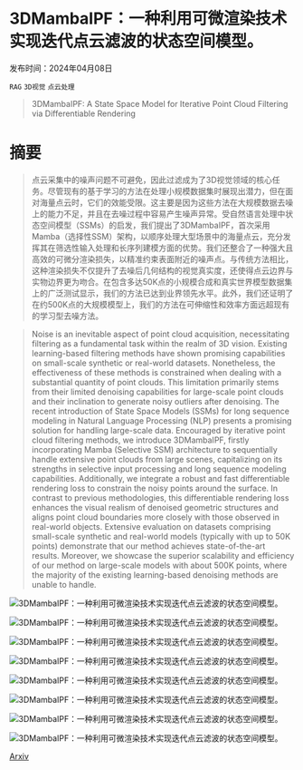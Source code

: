 # 3DMambaIPF：一种利用可微渲染技术实现迭代点云滤波的状态空间模型。

发布时间：2024年04月08日

`RAG` `3D视觉` `点云处理`

> 3DMambaIPF: A State Space Model for Iterative Point Cloud Filtering via Differentiable Rendering

# 摘要

> 点云采集中的噪声问题不可避免，因此过滤成为了3D视觉领域的核心任务。尽管现有的基于学习的方法在处理小规模数据集时展现出潜力，但在面对海量点云时，它们的效能受限。这主要是因为这些方法在大规模数据去噪上的能力不足，并且在去噪过程中容易产生噪声异常。受自然语言处理中状态空间模型（SSMs）的启发，我们提出了3DMambaIPF，首次采用Mamba（选择性SSM）架构，以顺序处理大型场景中的海量点云，充分发挥其在筛选性输入处理和长序列建模方面的优势。我们还整合了一种强大且高效的可微分渲染损失，以精准约束表面附近的噪声点。与传统方法相比，这种渲染损失不仅提升了去噪后几何结构的视觉真实度，还使得点云边界与实物边界更为吻合。在包含多达50K点的小规模合成和真实世界模型数据集上的广泛测试显示，我们的方法已达到业界领先水平。此外，我们还证明了在约500K点的大规模模型上，我们的方法在可伸缩性和效率方面远超现有的学习型去噪方法。

> Noise is an inevitable aspect of point cloud acquisition, necessitating filtering as a fundamental task within the realm of 3D vision. Existing learning-based filtering methods have shown promising capabilities on small-scale synthetic or real-world datasets. Nonetheless, the effectiveness of these methods is constrained when dealing with a substantial quantity of point clouds. This limitation primarily stems from their limited denoising capabilities for large-scale point clouds and their inclination to generate noisy outliers after denoising. The recent introduction of State Space Models (SSMs) for long sequence modeling in Natural Language Processing (NLP) presents a promising solution for handling large-scale data. Encouraged by iterative point cloud filtering methods, we introduce 3DMambaIPF, firstly incorporating Mamba (Selective SSM) architecture to sequentially handle extensive point clouds from large scenes, capitalizing on its strengths in selective input processing and long sequence modeling capabilities. Additionally, we integrate a robust and fast differentiable rendering loss to constrain the noisy points around the surface. In contrast to previous methodologies, this differentiable rendering loss enhances the visual realism of denoised geometric structures and aligns point cloud boundaries more closely with those observed in real-world objects. Extensive evaluation on datasets comprising small-scale synthetic and real-world models (typically with up to 50K points) demonstrate that our method achieves state-of-the-art results. Moreover, we showcase the superior scalability and efficiency of our method on large-scale models with about 500K points, where the majority of the existing learning-based denoising methods are unable to handle.

![3DMambaIPF：一种利用可微渲染技术实现迭代点云滤波的状态空间模型。](../../../paper_images/2404.05522/x1.png)

![3DMambaIPF：一种利用可微渲染技术实现迭代点云滤波的状态空间模型。](../../../paper_images/2404.05522/1.png)

![3DMambaIPF：一种利用可微渲染技术实现迭代点云滤波的状态空间模型。](../../../paper_images/2404.05522/x2.png)

![3DMambaIPF：一种利用可微渲染技术实现迭代点云滤波的状态空间模型。](../../../paper_images/2404.05522/Blocks.png)

![3DMambaIPF：一种利用可微渲染技术实现迭代点云滤波的状态空间模型。](../../../paper_images/2404.05522/renderloss.png)

![3DMambaIPF：一种利用可微渲染技术实现迭代点云滤波的状态空间模型。](../../../paper_images/2404.05522/x3.png)

![3DMambaIPF：一种利用可微渲染技术实现迭代点云滤波的状态空间模型。](../../../paper_images/2404.05522/x4.png)

![3DMambaIPF：一种利用可微渲染技术实现迭代点云滤波的状态空间模型。](../../../paper_images/2404.05522/x5.png)

[Arxiv](https://arxiv.org/abs/2404.05522)